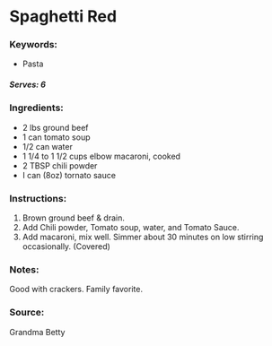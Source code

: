 # Spaghetti Red

### Keywords:
- Pasta


##### Serves: 6

### Ingredients:
- 2 lbs ground beef
- 1 can tomato soup
- 1/2 can water
- 1 1/4 to 1 1/2 cups elbow macaroni, cooked
- 2 TBSP chili powder
- I can (8oz) tornato sauce



### Instructions:
1. Brown ground beef & drain.
2. Add Chili powder, Tomato soup, water, and Tomato Sauce.
3. Add macaroni, mix well. Simmer about 30 minutes on low stirring occasionally. (Covered)



### Notes:

Good with crackers. Family favorite.


### Source:

Grandma Betty

